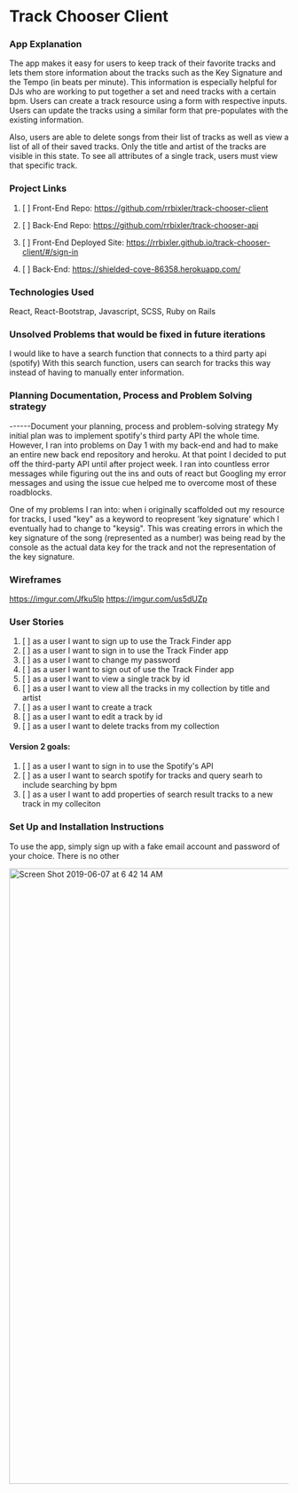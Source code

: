 # Track Chooser Client

### App Explanation

The app makes it easy for users to keep track of their favorite tracks and lets
them store information about the tracks such as the Key Signature and the Tempo
(in beats per minute).  This information is especially helpful for DJs who are
working to put together a set and need tracks with a certain bpm.
Users can create a track resource using a form with respective inputs.
Users can update the tracks using a similar form that pre-populates with the
existing information.

Also, users are able to delete songs from their list of tracks as well as view
a list of all of their saved tracks. Only the title and artist of the tracks are
visible in this state. To see all attributes of a single track, users must view
that specific track.

 ### Project Links

 1.  [ ]  Front-End Repo: https://github.com/rrbixler/track-chooser-client
 1.  [ ]  Back-End Repo: https://github.com/rrbixler/track-chooser-api

 1.  [ ]  Front-End Deployed Site: https://rrbixler.github.io/track-chooser-client/#/sign-in
 1.  [ ]  Back-End: https://shielded-cove-86358.herokuapp.com/

 ### Technologies Used

 React, React-Bootstrap, Javascript, SCSS, Ruby on Rails

 ### Unsolved Problems that would be fixed in future iterations

I would like to have a search function that connects to a third party api (spotify)
With this search function, users can search for tracks this way instead of having
to manually enter information.

 ### Planning Documentation, Process and Problem Solving strategy
 ------Document your planning, process and problem-solving strategy
 My initial plan was to implement spotify's third party API the whole time.  However, I  ran into
 problems on Day 1 with my back-end and had to make an entire new back end repository and heroku.
 At that point I decided to put off the third-party API until after project week.  I ran into countless
 error messages while figuring out the ins and outs of react but Googling my error messages and using the
 issue cue helped me to overcome most of these roadblocks.

 One of my problems I ran into: when i originally scaffolded out my resource for tracks, I used "key" as a keyword to reopresent 'key signature' which I eventually had to change to "keysig".  This was creating errors in which the key signature of the song (represented as a number) was being read by the console as the actual data key for the track and not the representation of the key signature.

### Wireframes

https://imgur.com/Jfku5lp
https://imgur.com/us5dUZp

### User Stories

1.  [ ]  as a user I want to sign up to use the Track Finder app
1.  [ ]  as a user I want to sign in to use the Track Finder app
1.  [ ]  as a user I want to change my password
1.  [ ]  as a user I want to sign out of use the Track Finder app
1.  [ ]  as a user I want to view a single track by id
1.  [ ]  as a user I want to view all the tracks in my collection by title and artist
1.  [ ]  as a user I want to create a track
1.  [ ]  as a user I want to edit a track by id
1.  [ ]  as a user I want to delete tracks from my collection
#### Version 2 goals:
1.  [ ]  as a user I want to sign in to use the Spotify's API
1.  [ ]  as a user I want to search spotify for tracks and query searh to include searching by bpm
1.  [ ]  as a user I want to add properties of search result tracks to a new track in my colleciton

 ### Set Up and Installation Instructions
To use the app, simply sign up with a fake email account and password of your choice.
There is no other

<img width="1109" alt="Screen Shot 2019-06-07 at 6 42 14 AM" src="https://user-images.githubusercontent.com/48069692/59099235-95e74100-88f0-11e9-8630-7a691ea4e1c9.png">
